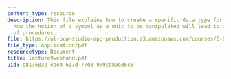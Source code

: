 ```yaml
---
content_type: resource
description: This file explains how to create a specific data type for symbols, and
  how the notion of a symbol as a unit to be manipulated will lead to different kinds
  of procedures.
file: https://ol-ocw-studio-app-production.s3.amazonaws.com/courses/6-001-structure-and-interpretation-of-computer-programs-spring-2005/e8176832eae4617d77d3979cd89e36c8_lecture9webhand.pdf
file_type: application/pdf
resourcetype: Document
title: lecture9webhand.pdf
uid: e8176832-eae4-617d-77d3-979cd89e36c8
---
```

